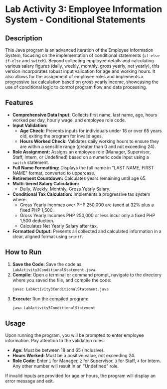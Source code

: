 # Lab Activity 3: Employee Information System - Conditional Statements

## Description
This Java program is an advanced iteration of the Employee Information System, focusing on the implementation of conditional statements (`if-else if-else` and `switch`). Beyond collecting employee details and calculating various salary figures (daily, weekly, monthly, gross yearly, net yearly), this version incorporates robust input validation for age and working hours. It also allows for the assignment of employee roles and implements a progressive tax calculation based on gross yearly income, showcasing the use of conditional logic to control program flow and data processing.

## Features
* **Comprehensive Data Input:** Collects first name, last name, age, hours worked per day, hourly wage, and employee role code.
* **Input Validation:**
    * **Age Check:** Prevents inputs for individuals under 18 or over 65 years old, exiting the program for invalid ages.
    * **Hours Worked Check:** Validates daily working hours to ensure they are within a sensible range (greater than 0 and not exceeding 24).
* **Role Assignment:** Assigns an employee role (Manager, Supervisor, Staff, Intern, or Undefined) based on a numeric code input using a `switch` statement.
* **Full Name Formatting:** Displays the full name in "LAST NAME, FIRST NAME" format, converted to uppercase.
* **Retirement Countdown:** Calculates years remaining until age 65.
* **Multi-tiered Salary Calculation:**
    * Daily, Weekly, Monthly, Gross Yearly Salary.
* **Conditional Tax Calculation:** Implements a progressive tax system where:
    * Gross Yearly Incomes over PHP 250,000 are taxed at 32% plus a fixed PHP 1,500.
    * Gross Yearly Incomes PHP 250,000 or less incur only a fixed PHP 1,500 deduction.
    * Calculates Net Yearly Salary after tax.
* **Formatted Output:** Presents all collected and calculated information in a clear, aligned format using `printf`.

## How to Run

1.  **Save the Code:** Save the code as `LabActivity3ConditionalStatement.java`.
2.  **Compile:** Open a terminal or command prompt, navigate to the directory where you saved the file, and compile the code:
    ```bash
    javac LabActivity3ConditionalStatement.java
    ```
3.  **Execute:** Run the compiled program:
    ```bash
    java LabActivity3ConditionalStatement
    ```

## Usage
Upon running the program, you will be prompted to enter employee information. Pay attention to the validation rules:
* **Age:** Must be between 18 and 65 (inclusive).
* **Hours Worked:** Must be a positive value, not exceeding 24.
* **Role Code:** Enter `1` for Manager, `2` for Supervisor, `3` for Staff, `4` for Intern. Any other number will result in an "Undefined" role.

If invalid inputs are provided for age or hours, the program will display an error message and exit.
